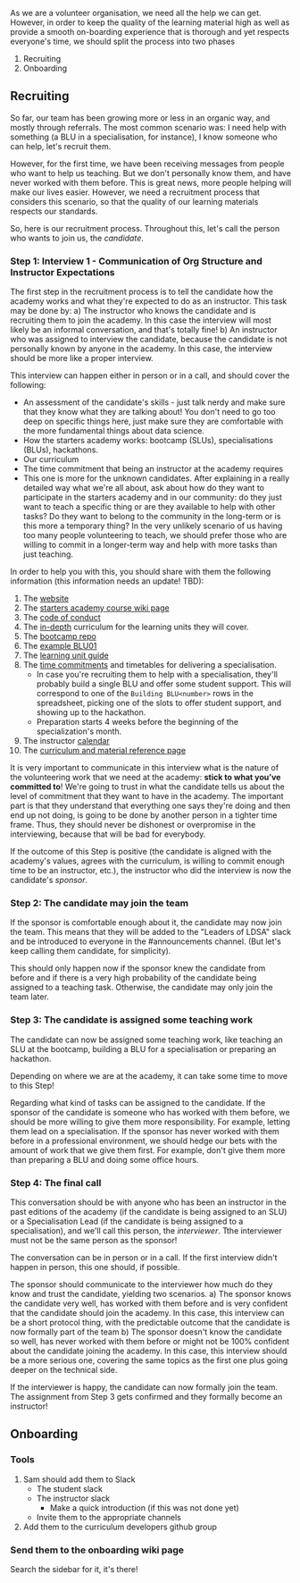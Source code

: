 As we are a volunteer organisation, we need all the help we can get. However, in order to keep the quality of the learning material high as well as provide a smooth on-boarding experience that is thorough and yet respects everyone's time, we should split the process into two phases

1. Recruiting
1. Onboarding

## Recruiting

So far, our team has been growing more or less in an organic way, and mostly through referrals.
The most common scenario was: I need help with something (a BLU in a specialisation, for instance), I know someone who can help, let's recruit them.

However, for the first time, we have been receiving messages from people who want to help us teaching. But we don't personally know them, and have never worked with them before.
This is great news, more people helping will make our lives easier. However, we need a recruitment process that considers this scenario, so that the quality of our learning materials respects our standards.

So, here is our recruitment process. Throughout this, let's call the person who wants to join us, the _candidate_.

### Step 1: Interview 1 - Communication of Org Structure and Instructor Expectations

The first step in the recruitment process is to tell the candidate how the academy works and what they're expected to do as an instructor.
This task may be done by:
a) The instructor who knows the candidate and is recruiting them to join the academy. In this case the interview will most likely be an informal conversation, and that's totally fine!
b) An instructor who was assigned to interview the candidate, because the candidate is not personally known by anyone in the academy. In this case, the interview should be more like a proper interview.

This interview can happen either in person or in a call, and should cover the following:
* An assessment of the candidate's skills - just talk nerdy and make sure that they know what they are talking about! You don't need to go too deep on specific things here, just make sure they are comfortable with the more fundamental things about data science.
* How the starters academy works: bootcamp (SLUs), specialisations (BLUs), hackathons.
* Our curriculum
* The time commitment that being an instructor at the academy requires
* This one is more for the unknown candidates. After explaining in a really detailed way what we're all about, ask about how do they want to participate in the starters academy and in our community: do they just want to teach a specific thing or are they available to help with other tasks? Do they want to belong to the community in the long-term or is this more a temporary thing? In the very unlikely scenario of us having too many people volunteering to teach, we should prefer those who are willing to commit in a longer-term way and help with more tasks than just teaching.

In order to help you with this, you should share with them the following information (this information needs an update! TBD):

1. The [website](http://lisbondatascience.org/)
1. The [starters academy course wiki page](https://github.com/LDSSA/wiki/wiki/Starters-Academy-(Course))
1. The [code of conduct](https://github.com/LDSSA/wiki/wiki/Code-of-Conduct)
1. The [in-depth](https://docs.google.com/drawings/d/1j2idMZfxTU0hQ3cKvfU48l_KeYkbS4wdvFTbKBjjbLY/edit) curriculum for the learning units they will cover.
1. The [bootcamp repo](https://github.com/LDSSA/bootcamp)
1. The [example BLU01](https://github.com/LDSSA/batch2-BLU01)
1. The [learning unit guide](https://github.com/LDSSA/wiki/wiki/How-to-build-Learning-Units)
1. The [time commitments](https://docs.google.com/spreadsheets/d/1Al6YPtryBpdQWcc3Ou_IjNG3cTcmaLpy0ZmKVFpIpqU/edit?zx=8wbzxn5chhnn&pli=1#gid=1608717628) and timetables for delivering a specialisation. 
    - In case you're recruiting them to help with a specialisation, they'll probably build a single BLU and offer some student support. This will correspond to one of the `Building BLU<number>` rows in the spreadsheet, picking one of the slots to offer student support, and showing up to the hackathon.
    - Preparation starts 4 weeks before the beginning of the specialization's month.
1. The instructor [calendar](https://calendar.google.com/calendar/embed?src=lisbondatascience.org_iki3lg6g8ssllc1hjjckjh9tos%40group.calendar.google.com&ctz=Europe%2FLisbon)
1. The [curriculum and material reference page](https://github.com/LDSSA/wiki/wiki/Starters-Academy-Curriculum-and-Material-Reference)

It is very important to communicate in this interview what is the nature of the volunteering work that we need at the academy: **stick to what you've committed to**!
We're going to trust in what the candidate tells us about the level of commitment that they want to have in the academy. The important part is that they understand that everything one says they're doing and then end up not doing, is going to be done by another person in a tighter time frame. Thus, they should never be dishonest or overpromise in the interviewing, because that will be bad for everybody.

If the outcome of this Step is positive (the candidate is aligned with the academy's values, agrees with the curriculum, is willing to commit enough time to be an instructor, etc.), the instructor who did the interview is now the candidate's _sponsor_.

### Step 2: The candidate may join the team

If the sponsor is comfortable enough about it, the candidate may now join the team.
This means that they will be added to the "Leaders of LDSA" slack and be introduced to everyone in the #announcements channel. (But let's keep calling them candidate, for simplicity).

This should only happen now if the sponsor knew the candidate from before and if there is a very high probability of the candidate being assigned to a teaching task. Otherwise, the candidate may only join the team later.

### Step 3: The candidate is assigned some teaching work

The candidate can now be assigned some teaching work, like teaching an SLU at the bootcamp, building a BLU for a specialisation or preparing an hackathon.

Depending on where we are at the academy, it can take some time to move to this Step!

Regarding what kind of tasks can be assigned to the candidate.
If the sponsor of the candidate is someone who has worked with them before, we should be more willing to give them more responsibility. For example, letting them lead on a specialisation.
If the sponsor has never worked with them before in a professional environment, we should hedge our bets with the amount of work that we give them first. For example, don't give them more than preparing a BLU and doing some office hours.

### Step 4: The final call

This conversation should be with anyone who has been an instructor in the past editions of the academy (if the candidate is being assigned to an SLU) or a Specialisation Lead (if the candidate is being assigned to a specialisation), and we'll call this person, the _interviewer_. Tthe interviewer must not be the same person as the sponsor!

The conversation can be in person or in a call. If the first interview didn't happen in person, this one should, if possible.

The sponsor should communicate to the interviewer how much do they know and trust the candidate, yielding two scenarios.
a) The sponsor knows the candidate very well, has worked with them before and is very confident that the candidate should join the academy. In this case, this interview can be a short protocol thing, with the predictable outcome that the candidate is now formally part of the team
b) The sponsor doesn't know the candidate so well, has never worked with them before or might not be 100% confident about the candidate joining the academy. In this case, this interview should be a more serious one, covering the same topics as the first one plus going deeper on the technical side.

If the interviewer is happy, the candidate can now formally join the team. The assignment from Step 3 gets confirmed and they formally become an instructor!


## Onboarding

### Tools

1. Sam should add them to Slack
    - The student slack
    - The instructor slack
        - Make a quick introduction (if this was not done yet)
    - Invite them to the appropriate channels
1. Add them to the curriculum developers github group

### Send them to the onboarding wiki page

Search the sidebar for it, it's there!
